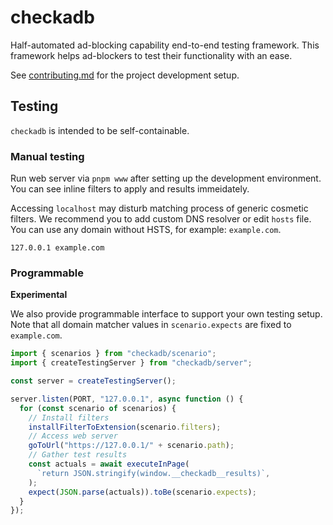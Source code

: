 # checkadb

Half-automated ad-blocking capability end-to-end testing framework.
This framework helps ad-blockers to test their functionality with an ease.

See [contributing.md](./contributing.md) for the project development setup.

## Testing

`checkadb` is intended to be self-containable.

### Manual testing

Run web server via `pnpm www` after setting up the development environment.
You can see inline filters to apply and results immeidately.

Accessing `localhost` may disturb matching process of generic cosmetic filters.
We recommend you to add custom DNS resolver or edit `hosts` file.
You can use any domain without HSTS, for example: `example.com`.

```
127.0.0.1 example.com
```

### Programmable

**Experimental**

We also provide programmable interface to support your own testing setup.
Note that all domain matcher values in `scenario.expects` are fixed to `example.com`.

```ts
import { scenarios } from "checkadb/scenario";
import { createTestingServer } from "checkadb/server";

const server = createTestingServer();

server.listen(PORT, "127.0.0.1", async function () {
  for (const scenario of scenarios) {
    // Install filters
    installFilterToExtension(scenario.filters);
    // Access web server
    goToUrl("https://127.0.0.1/" + scenario.path);
    // Gather test results
    const actuals = await executeInPage(
      `return JSON.stringify(window.__checkadb__results)`,
    );
    expect(JSON.parse(actuals)).toBe(scenario.expects);
  }
});
```
